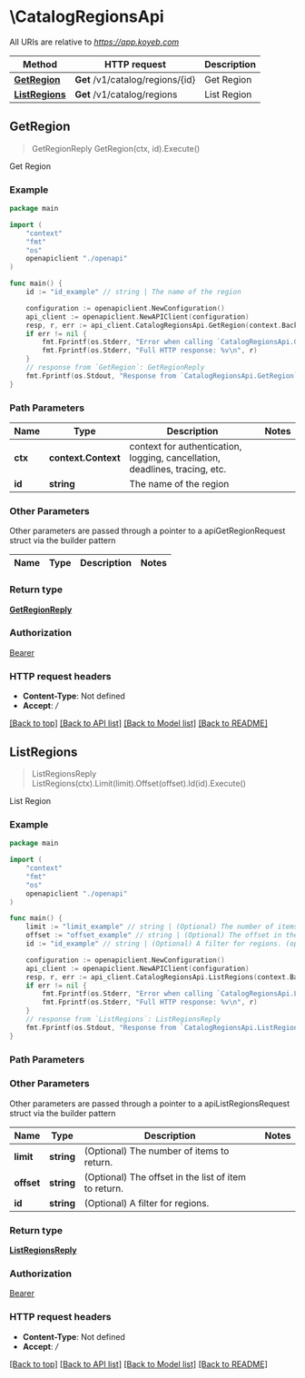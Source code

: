 # \CatalogRegionsApi

All URIs are relative to *https://app.koyeb.com*

Method | HTTP request | Description
------------- | ------------- | -------------
[**GetRegion**](CatalogRegionsApi.md#GetRegion) | **Get** /v1/catalog/regions/{id} | Get Region
[**ListRegions**](CatalogRegionsApi.md#ListRegions) | **Get** /v1/catalog/regions | List Region



## GetRegion

> GetRegionReply GetRegion(ctx, id).Execute()

Get Region

### Example

```go
package main

import (
    "context"
    "fmt"
    "os"
    openapiclient "./openapi"
)

func main() {
    id := "id_example" // string | The name of the region

    configuration := openapiclient.NewConfiguration()
    api_client := openapiclient.NewAPIClient(configuration)
    resp, r, err := api_client.CatalogRegionsApi.GetRegion(context.Background(), id).Execute()
    if err != nil {
        fmt.Fprintf(os.Stderr, "Error when calling `CatalogRegionsApi.GetRegion``: %v\n", err)
        fmt.Fprintf(os.Stderr, "Full HTTP response: %v\n", r)
    }
    // response from `GetRegion`: GetRegionReply
    fmt.Fprintf(os.Stdout, "Response from `CatalogRegionsApi.GetRegion`: %v\n", resp)
}
```

### Path Parameters


Name | Type | Description  | Notes
------------- | ------------- | ------------- | -------------
**ctx** | **context.Context** | context for authentication, logging, cancellation, deadlines, tracing, etc.
**id** | **string** | The name of the region | 

### Other Parameters

Other parameters are passed through a pointer to a apiGetRegionRequest struct via the builder pattern


Name | Type | Description  | Notes
------------- | ------------- | ------------- | -------------


### Return type

[**GetRegionReply**](GetRegionReply.md)

### Authorization

[Bearer](../README.md#Bearer)

### HTTP request headers

- **Content-Type**: Not defined
- **Accept**: */*

[[Back to top]](#) [[Back to API list]](../README.md#documentation-for-api-endpoints)
[[Back to Model list]](../README.md#documentation-for-models)
[[Back to README]](../README.md)


## ListRegions

> ListRegionsReply ListRegions(ctx).Limit(limit).Offset(offset).Id(id).Execute()

List Region

### Example

```go
package main

import (
    "context"
    "fmt"
    "os"
    openapiclient "./openapi"
)

func main() {
    limit := "limit_example" // string | (Optional) The number of items to return. (optional)
    offset := "offset_example" // string | (Optional) The offset in the list of item to return. (optional)
    id := "id_example" // string | (Optional) A filter for regions. (optional)

    configuration := openapiclient.NewConfiguration()
    api_client := openapiclient.NewAPIClient(configuration)
    resp, r, err := api_client.CatalogRegionsApi.ListRegions(context.Background()).Limit(limit).Offset(offset).Id(id).Execute()
    if err != nil {
        fmt.Fprintf(os.Stderr, "Error when calling `CatalogRegionsApi.ListRegions``: %v\n", err)
        fmt.Fprintf(os.Stderr, "Full HTTP response: %v\n", r)
    }
    // response from `ListRegions`: ListRegionsReply
    fmt.Fprintf(os.Stdout, "Response from `CatalogRegionsApi.ListRegions`: %v\n", resp)
}
```

### Path Parameters



### Other Parameters

Other parameters are passed through a pointer to a apiListRegionsRequest struct via the builder pattern


Name | Type | Description  | Notes
------------- | ------------- | ------------- | -------------
 **limit** | **string** | (Optional) The number of items to return. | 
 **offset** | **string** | (Optional) The offset in the list of item to return. | 
 **id** | **string** | (Optional) A filter for regions. | 

### Return type

[**ListRegionsReply**](ListRegionsReply.md)

### Authorization

[Bearer](../README.md#Bearer)

### HTTP request headers

- **Content-Type**: Not defined
- **Accept**: */*

[[Back to top]](#) [[Back to API list]](../README.md#documentation-for-api-endpoints)
[[Back to Model list]](../README.md#documentation-for-models)
[[Back to README]](../README.md)


